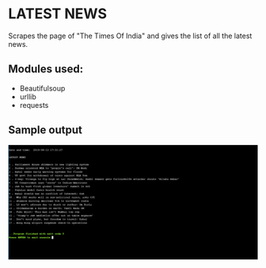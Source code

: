 # LATEST NEWS

Scrapes the page of "The Times Of India" and gives the list of all the latest news.

## Modules used:
- Beautifulsoup
- urllib
- requests

## Sample output
<img src='assets/sample run.png'>
